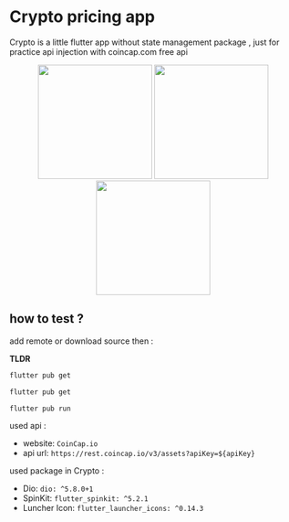 # Crypto pricing app

Crypto is a little flutter app without state management package ,
just for practice api injection with coincap.com free api



<p align="center">
<img src="https://github.com/user-attachments/assets/d04712db-a51b-414e-986b-d5239ba0f8ec" width="200" alt="" />

<img src="https://github.com/user-attachments/assets/c838748f-7d51-4478-832f-9e819ecd6d1d" width="200" alt="" />

<img src="https://github.com/user-attachments/assets/c2cd40e8-46f0-488e-86a1-5821391cf619" width="200" alt="" />
</p>


## how to test ?

add remote or download source then :

**TLDR**

```bash
flutter pub get
```
```bash
flutter pub get
```
```bash
flutter pub run
```
used api :

* website: `CoinCap.io`
* api url: `https://rest.coincap.io/v3/assets?apiKey=${apiKey}`

used package in Crypto :

* Dio: `dio: ^5.8.0+1`
* SpinKit: `flutter_spinkit: ^5.2.1`
* Luncher Icon: `flutter_launcher_icons: ^0.14.3`











